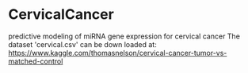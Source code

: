 # CervicalCancer
predictive modeling of miRNA gene expression for cervical cancer
The dataset 'cervical.csv' can be down loaded at:
https://www.kaggle.com/thomasnelson/cervical-cancer-tumor-vs-matched-control
